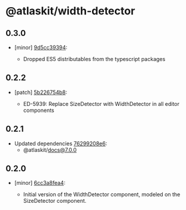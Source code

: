 # @atlaskit/width-detector

## 0.3.0
- [minor] [9d5cc39394](https://bitbucket.org/atlassian/atlaskit-mk-2/commits/9d5cc39394):

  - Dropped ES5 distributables from the typescript packages

## 0.2.2
- [patch] [5b226754b8](https://bitbucket.org/atlassian/atlaskit-mk-2/commits/5b226754b8):

  - ED-5939: Replace SizeDetector with WidthDetector in all editor components

## 0.2.1
- Updated dependencies [76299208e6](https://bitbucket.org/atlassian/atlaskit-mk-2/commits/76299208e6):
  - @atlaskit/docs@7.0.0

## 0.2.0
- [minor] [6cc3a8fea4](https://bitbucket.org/atlassian/atlaskit-mk-2/commits/6cc3a8fea4):

  - Initial version of the WidthDetector component, modeled on the SizeDetector component.
